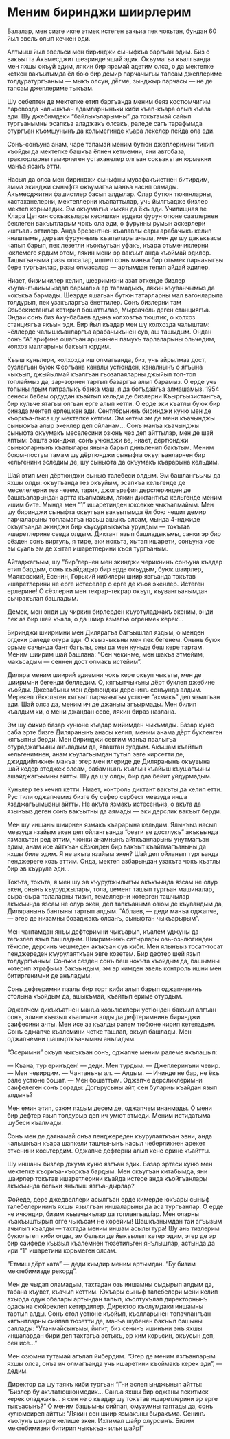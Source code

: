 # Меним биринджи шиирлерим

Балалар, мен сизге икяе этмек истеген вакьиа пек чокьтан, бундан 60 йыл эвель олып кечкен эди.

Алтмыш йыл эвельси мен биринджи сыныфкъа баргъан эдим.
Биз о вакъытта Акъмесджит шеэринде яшай эдик.
Окъумагъа къалгъанда мен яхшы окъуй эдим, лякин бир ярамай адетим олса, о да мектепке кеткен вакъытымда ёл бою бир демир парчачыгъы тапсам джеплериме толдуратургъаным — мыкъ олсун, дёгме, зынджыр парчасы — не де тапсам джеплериме тыкъам.

Шу себептен де мектепке етип баргъанда меним беяз костюмчигим паровозда чалышкъан адамларнынъки киби къап-къара олып къала эди.
Шу джебимдеки “байлыкъларымны” да токътамай сайып тургъанымны эсапкъа аладжакъ олсакъ, раледе сагъ тарафымда отургъан къомшунынъ да кольмегинде къара лекелер пейда ола эди.

Сонъ-сонъуна анам, чаре тапамай меним бутюн джеплеримни тикип къойды да мектепке башкъа ёлнен кетмемни, яни автобаза, тракторларны тамирлеген устаханелер олгъан сокъакътан юрмекни манъа ясакъ этти.

Насыл да олса мен биринджи сыныфны мувафакъиетнен битирдим, амма экинджи сыныфта окъумагъа манъа насип олмады.
Акъмесджитни фашистлер басып алдылар.
Олар бутюн тюкянларны, хастаханелерни, мектеплерни къапаттылар, учь йылгъадже бизлер мектеп корьмедик.
Эм окъумагъа имкян да ёкъ эди.
Училищная ве Клара Цеткин сокъакълары кесишкен ердеки фурун огюне саатлернен беклеген вакъытларым чокъ ола эди, о фурунны румын аскерлери ишгъаль эттилер.
Анда брезентнен къапавлы сары арабачыкъ келип янаштымы, деръал фурунныиъ къапылары ачыла, мен де шу дакъкъасы чапып барып, пек лезетли къокъугьан уфакъ, къара отьмечиклерни юклемеге ярдым этем, лякин мени эр вакъыт анда къоймай эдилер.
Ташыгъаныма разы олсалар, иштеп сонъ манъа бир отьмек парчачыгъы бере тургьанлар, разы олмасалар — артымдан тепип айдай эдилер.

Ниает, бизимкилер келип, шеэримизни азат эткенде бизлер къувангъаиымыздап бармап>а ер тапмадыкъ, лякин къуванчымыз да чокъкъа бармады.
Шеэрде яшагьан бутюн татарларны мал вагонларыпа толдурып, пек узакъларгъа ёнеттилер.
Сонъ бизлерни там Озьбекистангьа кетирип бошаттылар, Мырзачёль деген станциягъа.
Ондаи сонъ биз Ахунбабаев адына колхозгъа тюштик, о колхоз станциягъа якъын эди.
Бир йыл къадар мен шу колхозда чалыштам: чёллерде чалышкъанларгъа арабачыкънен сув, аш ташыдым.
Ондан сонъ “А” арифине ошагъан аршыннен памукъ тарлаларыны ольчедим, колхоз малларыны бакъып юрдим.

Къыш куньлери, колхозда иш олмагьанда, биз, учь айрылмаз дост, бузлагъан буюк Фергъана каналы устюнден, каналнынъ о ягъына чыкъып, джыйылмай къалгъан гъозапаяларны джыйып топ-топ топлаймыз да, зар-зорнен тартып базаргъа алып барамыз.
О ерде учь топыны ярым литралыкъ банка маш, я да богъдайгьа алмашамыз.
1954 сенеси бабам ордудан къайтып кельди де бизлерни Къыргъызистангъа, бир кульче ятагьы олгьан ерге алып кетги.
О ерде эки къатлы буюк бир бинада мектеп ерлешкен эди.
Сентябрьнинъ биринджи куню мен де къоркъа-пыса шу мектепке кетгим.
Эм кетем эм де мени къачынджы сыныфкъа алыр экенлер деп ойланам...
Сонъ манъа къачынджы сыныфта окъумакъ меселесини озюнъ чез деп айттылар, мен де шай яптым: башта экинджи, сонъ учюнджи ве, ниает, дёртюнджи сыныфларнынъ къапылары янына барып динъленип бакътым.
Меним боюм-постум тамам шу дёртюнджи сыныфта окъугъанларнен бир кельгенини эследим де, шу сыныфта да окъумакъ къарарына кельдим.

Шай этип мен дёртюнджи сыныф талебеси олдым.
Эм башлангъычы да яхшы олды: окъугъанда тез окъуйым, эсапкъа кельгенде де меселелерни тез чезем, тарих, джогърафия дерслеринден де башкъаларындан артта къалмайым, лякин диктанткъа кельгенде меним ишим бите.
Мында мен “1” ишаретинден юксекке чыкъалмайым.
Мен шу биринджи сыныфта окъугъан вакъытымда ёл бою чешит демир парчаларыны топламагъа насьш ашыкъ олсам, мында 4-нджиде окъугъанда экинджи бир къусурлыкъкъа урундым — токътав ишаретлерине севда олдым.
Диктант язып башладыкъмы, санки эр бир сёзден сонъ виргуль, я тире, эки нокъта, хытап ишарети, сонъуна исе эм суаль эм де хытап ишаретлерини къоя тургъаным.

Айтаджагъым, шу “бир”лернен мен экинджи черикнинъ сонъуна къадар етип бардым, сонъ къайдадыр бир ерде окъудым, буюк шаирлер, Маяковский, Есенин, Горький кибилери шиир язгъанда токътав ишаретлерини не ерге истеселер о ерге де къоя экенлер.
Истеген ерлерине!
О сёзлерни мен текрар-текрар окъуп, къувангъанымдан сычракълап башладым.

Демек, мен энди шу чиркин бирлерден къуртуладжакъ экеним, энди пек аз бир шей къала, о да шиир язмагьа огренмек керек...

Биринджи шииримни мен Дилярагъа багъышлап яздым, о менден огдеки раледе отура эди.
О къызчыкъны мен пек бегенем.
Онынъ буюк орьме сачында бант багълы, оны да мен куньде беш кере тартам.
Меним шиирим шай башлана: “Сен чекинме, мен шакъа этмейим, макъсадым — сеннен дост олмакъ истейим”.

Диляра меним шиирий эдиемни чокъ кере окъуп чыкъты, мен де шииримни бегенди белледим.
О, кягъытчыкъны дёрт буклеп джебине къойды.
Джевабыны мен дёртюнджи дерснинъ сонъунда алдым.
Мерекеп тёкюльген кягъыт парчачыгъы устюне “ахмакъ” деп язылгъан эди.
Шай олса да, меним ич де джаным агъырмады.
Мен билип къалдым ки, о мени джандан севе, лякин бираз назлана.

Эм шу фикир базар кунюне къадар мийимден чыкъмады.
Базар куню саба эрте бизге Диляранынъ анасы келип, меним анама дёрт букленген кягъытны берди.
Мен биринджи севгим манъа паалыгъа отураджагъыны анъладым да, яваштан зувдым.
Акъшам къайтып кельгенимнен, анам къулагъымдан тутып эвге кирсетти де, джиддийликнен манъа: эгер мен илериде де Диляранынъ окъувына шай кедер этеджек олсам, бабамнынъ къалын къайыш къушагъыны ашайджагъымны айтты.
Шу да шу олды, бир даа бейит уйдурмадым.

Куньлер тез кечип кетти.
Ниает, контроль диктант вакъты да келип етти.
Рус тили оджапчемиз бизге бу сефер сербест мевзуда инша язаджагъымызны айтты.
Не акъта язмакъ истесенъиз, о акъта да язынъыз деген сонъ вакъытны да аямады — эки дерслик вакъыт берди.

Мен шу иншаны шиирнен язмакъ къарарына кельдим.
Ялынъыз насыл мевзуда язайым экен деп ойлангъанда “севги ве достлукъ” акъкъында язмакътан ред эттим, чюнки анамнынъ айткъанларыны унутмагъан эдим, анам исе айткъан сёзюнден бир вакъыт къайтмагъаныны да яхшы биле эдим.
Я не акъта язайым экен?
Шай деп ойланып тургъанда пенджереге козь эттим.
Онда, мектеп азбарындан узакъта чокъ къатлы бир эв къурула эди...

Токъта, токъта, я мен шу эв къуруджылыгъы акъкъында язсам не олур экен, онынъ къуруджылары, тола, цемент ташып тургьан машиналар, сыра-сыра толаларны тизип, темеллерни котерген ташчылар акъкъында язсам не олур экен, деп тапкъаныма озюм де къувандым да, Диляранынъ бантыны тартып алдым.
“Аблаев, — деди манъа оджапче, — эгер де низамны бозаджакъ олсанъ, сыныфтан чыкъарырым”.

Мен чантамдан янъы дефтеримни чыкъарып, къалем уджуны да тегизлеп язып башладым.
Шииримнинъ сатырлары озь-озьлюгинден тёкюле, дерсинъ чешмеден акъкъан сув киби.
Мен ялынъыз тосат-тосат пенджереден къурулаяткъан эвге козетем.
Бир дефтер шей язып толдургъаным!
Сонъки сёзден сонъ беш нокъта къойдым да, башымны котерип этрафыма бакъындым, эм эр кимден эвель контроль ишни мен битиргенимни де анъладым.

Сонъ дефтеримни паалы бир торт киби алып барып оджапченинъ столына къойдым да, ашыкъмай, къайтып ериме отурдым.

Оджапчем дикъкъатнен манъа козьлюклери устіонден бакъып алгъан сонъ, элине къызыл къалемни алды да дефтеримнинъ биринджи саифесини ачты.
Мен исе аз къалды ралем тюбюне кирип кетеяздым.
Сонъ оджапче къалемини четке ташлап, окъуп башлады.
Мен оджапчемни шашырткъанымны анъладым.

“Эсеримни” окъуп чыкъкъан сонъ, оджапче меним ралеме якълашып:

— Къана, тур еринъден!
— деди.
Мен турдым.
— Джеплеринъни чевир.
— Мен чевирдим.
— Чантанъны ал.
— Алдым.
— Ичинде не бар, не ёкъ рале устюне бошат.
— Мен бошаттым.
Оджапче дерсликлеримни саифелеген сонъ сорады: Догърусыны айт, сен буларны къайдан язып алдынъ?

Мен емин этип, озюм яздым десем де, оджапчем инанмады.
О мени бир дефтер язып толдурыр деп ич умют этмеди.
Меним истидатыма шубеси къалмады.

Сонъ мен де даянамай онъа пенджереден къурулаяткъан эвни, анда чалышкъан къара шапкели ташчынынъ насыл чеберликнен арекет эткенини косьтердим.
Оджапче дефтерни алып кене ерине къайтты.

Шу иншаны бизлер джума куню язгъан эдик.
Базар эртеси куню мен мектепке къоркъа-къоркъа бардым.
Мен окъугъан китабымда, яни шаирлер токътав ишаретлерини къайда истесе анда къойгъанлары акъкъында бельки янълыш язгъандырлар?

Фойеде, дере джедвеллери асылгъан ерде кимерде юкъары сыныф талебелерининъ яхшы язылгъан иншаларыны да аса тургъанлар.
О ерде не ичюндир, бизим къызчыкълар да топлангьашіар.
Мен оларны къакъыштырып огге чыкъсам не корейим!
Шашкъанымдан таи агъызым ачылып къалды — тахтада меним иншам асылы тура!
Шу ань тизлерим букюльгеп киби олды, эм бельки де йыкъылып кетер эдим, эгер де эр бир саифеде къызыл къалемнен тюзетильген янълышлар, астында да ири “1” ишаретини корьмеген олсам.

“Етмиш дёрт хата” — деди кимдир меним артымдан.
“Бу бизим мектебимизде рекорд”.

Мен де чыдап оламадым, тахтадан озь иншамны сыдырып алдым да, табана къувет, къачып кеттим.
Юкъары сыныф талебелери мени келип ахырда одун обалары артындан тапып, къолтукълап директорнынъ одасына сюйреклеп кетирдилер.
Директор къолумдаки иншамны тартып алды.
Сонъ стол устюне къойып, къолларынен топачлангъан кягъытларны сийпап тюзетти де, манъа шубенен бакъып башыны саллады: “Утанмайсынъмы, йигит, биз сенинъ ишинъни энъ яхшы иншалардан бири деп тахтагъа астыкъ, эр ким корьсин, окъусын деп, сен исе...”

Мен озюмни тутамай агълап йибердим.
“Эгер де меним язгъанларым яхшы олса, онъа ич олмагъанда учь ишаретини къоймакъ керек эди”, — дедим.

Директор да шу таякъ киби тургъан “Гни эслеп ынджынып айтты: “Бизлер бу акътатюшюнмедик...
Санъа яхшы бир оджаны пекитмек керек оладжакъ... я сен не о къадар шу токътав ишаретлерини эр ерге тыкъасынъ?”
О меним башымны сийпап, омузумны таптады да, сонъ кулюмсиреп айтты:
“Лякин сен шиир язмакъны быракъма.
Сенинъ къолунъ шиирге келише экен.
Ихтимал шайр олурсынъ.
Бизим мектебимизни битирип чыкъкъан ильк шайр!”
